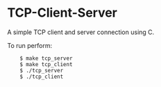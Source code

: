 # TCP-Client-Server

A simple TCP client and server connection using C.

To run perform:

```
	$ make tcp_server
	$ make tcp_client
	$ ./tcp_server
	$ ./tcp_client
```

